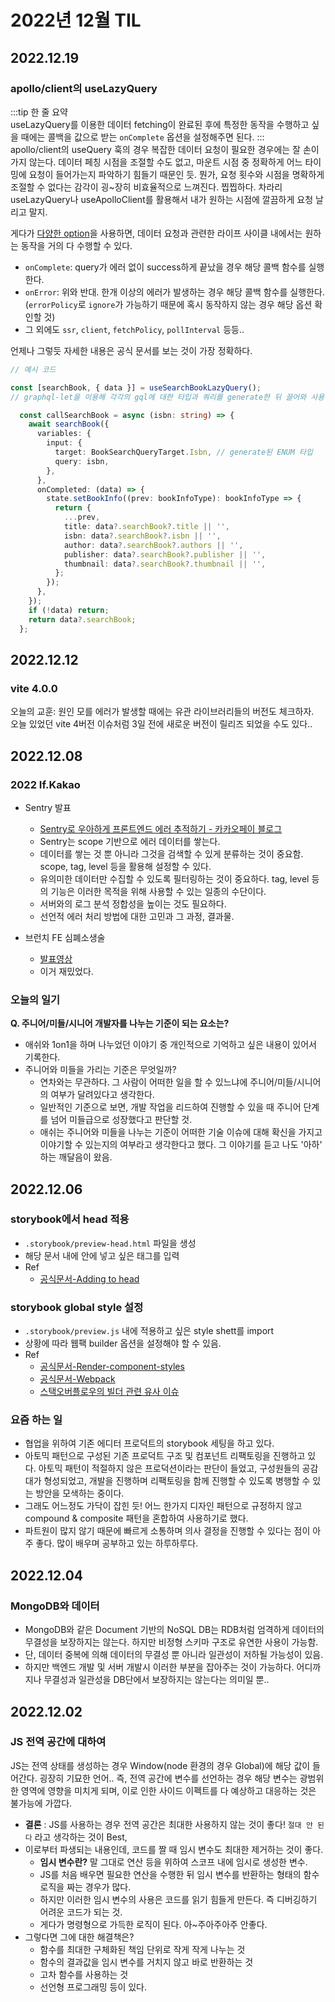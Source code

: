 # 2022년 12월 TIL

## 2022.12.19

### apollo/client의 useLazyQuery
:::tip 한 줄 요약   
useLazyQuery를 이용한 데이터 fetching이 완료된 후에 특정한 동작을 수행하고 싶을 때에는 콜백을 값으로 받는 `onComplete` 옵션을 설정해주면 된다.
:::   
apollo/client의 useQuery 훅의 경우 복잡한 데이터 요청이 필요한 경우에는 잘 손이 가지 않는다. 데이터 페칭 시점을 조절할 수도 없고, 마운트 시점 중 정확하게 어느 타이밍에 요청이 들어가는지 파악하기 힘들기 때문인 듯. 뭔가, 요청 횟수와 시점을 명확하게 조절할 수 없다는 감각이 굉~장히 비효율적으로 느껴진다. 찝찝하다. 차라리 useLazyQuery나 useApolloClient를 활용해서 내가 원하는 시점에 깔끔하게 요청 날리고 말지.   
     
게다가 [다양한 option](https://www.apollographql.com/docs/react/data/queries/#options)을 사용하면, 데이터 요청과 관련한 라이프 사이클 내에서는 원하는 동작을 거의 다 수행할 수 있다.
- `onComplete`: query가 에러 없이 success하게 끝났을 경우 해당 콜백 함수를 실행한다.
- `onError`: 위와 반대. 한개 이상의 에러가 발생하는 경우 해당 콜백 함수를 실행한다. (`errorPolicy`로 `ignore`가 가능하기 때문에 혹시 동작하지 않는 경우 해당 옵션 확인할 것)
- 그 외에도 `ssr`, `client`, `fetchPolicy`, `pollInterval` 등등..

언제나 그렇듯 자세한 내용은 공식 문서를 보는 것이 가장 정확하다.

```ts
// 예시 코드

const [searchBook, { data }] = useSearchBookLazyQuery();
// graphql-let을 이용해 각각의 gql에 대한 타입과 쿼리를 generate한 뒤 끌어와 사용하고 있다.

  const callSearchBook = async (isbn: string) => {
    await searchBook({
      variables: {
        input: {
          target: BookSearchQueryTarget.Isbn, // generate된 ENUM 타입
          query: isbn,
        },
      },
      onCompleted: (data) => {
        state.setBookInfo((prev: bookInfoType): bookInfoType => {
          return {
            ...prev,
            title: data?.searchBook?.title || '',
            isbn: data?.searchBook?.isbn || '',
            author: data?.searchBook?.authors || '',
            publisher: data?.searchBook?.publisher || '',
            thumbnail: data?.searchBook?.thumbnail || '',
          };
        });
      },
    });
    if (!data) return;
    return data?.searchBook;
  };
```

## 2022.12.12

### vite 4.0.0

오늘의 교훈: 원인 모를 에러가 발생할 때에는 유관 라이브러리들의 버전도 체크하자.  
오늘 있었던 vite 4버전 이슈처럼 3일 전에 새로운 버전이 릴리즈 되었을 수도 있다..

## 2022.12.08

### 2022 If.Kakao

- Sentry 발표

  - [Sentry로 우아하게 프론트엔드 에러 추적하기 - 카카오페이 블로그](https://tech.kakaopay.com/post/frontend-sentry-monitoring/)
  - Sentry는 scope 기반으로 에러 데이터를 쌓는다.
  - 데이터를 쌓는 것 뿐 아니라 그것을 검색할 수 있게 분류하는 것이 중요함. scope, tag, level 등을 활용해 설정할 수 있다.
  - 유의미한 데이터만 수집할 수 있도록 필터링하는 것이 중요하다. tag, level 등의 기능은 이러한 목적을 위해 사용할 수 있는 일종의 수단이다.
  - 서버와의 로그 분석 정합성을 높이는 것도 필요하다.
  - 선언적 에러 처리 방법에 대한 고민과 그 과정, 결과물.

- 브런치 FE 심폐소생술
  - [발표영상](https://if.kakao.com/2022/session/76)
  - 이거 재밌었다.

### 오늘의 일기

**Q. 주니어/미들/시니어 개발자를 나누는 기준이 되는 요소는?**

- 애쉬와 1on1을 하며 나누었던 이야기 중 개인적으로 기억하고 싶은 내용이 있어서 기록한다.
- 주니어와 미들을 가리는 기준은 무엇일까?
  - 연차와는 무관하다. 그 사람이 어떠한 일을 할 수 있느냐에 주니어/미들/시니어의 여부가 달려있다고 생각한다.
  - 일반적인 기준으로 보면, 개발 작업을 리드하여 진행할 수 있을 때 주니어 단계를 넘어 미들급으로 성장했다고 판단할 것.
  - 애쉬는 주니어와 미들을 나누는 기준이 어떠한 기술 이슈에 대해 확신을 가지고 이야기할 수 있는지의 여부라고 생각한다고 했다. 그 이야기를 듣고 나도 '아하' 하는 깨달음이 왔음.

## 2022.12.06

### storybook에서 head 적용

- `.storybook/preview-head.html` 파일을 생성
- 해당 문서 내에 <head></head> 안에 넣고 싶은 태그를 입력
- Ref
  - [공식문서-Adding to head](https://storybook.js.org/docs/react/configure/story-rendering#adding-to-head)

### storybook global style 설정

- `.storybook/preview.js` 내에 적용하고 싶은 style shett를 import
- 상황에 따라 웹팩 builder 옵션을 설정해야 할 수 있음.
- Ref
  - [공식문서-Render-component-styles](https://storybook.js.org/docs/react/get-started/setup#render-component-styles)
  - [공식문서-Webpack](https://storybook.js.org/docs/react/builders/webpack#extendingstorybooks-webpack-config)
  - [스택오버플로우의 빌더 관련 유사 이슈](https://stackoverflow.com/questions/62654080/use-global-scss-with-storybook)

### 요즘 하는 일

- 협업을 위하여 기존 에디터 프로덕트의 storybook 세팅을 하고 있다.
- 아토믹 패턴으로 구성된 기존 프로덕트 구조 및 컴포넌트 리팩토링을 진행하고 있다. 아토믹 패턴이 적절하지 않은 프로덕션이라는 판단이 들었고, 구성원들의 공감대가 형성되었고, 개발을 진행하며 리팩토링을 함께 진행할 수 있도록 병행할 수 있는 방안을 모색하는 중이다.
- 그래도 어느정도 가닥이 잡힌 듯! 어느 한가지 디자인 패턴으로 규정하지 않고 compound & composite 패턴을 혼합하여 사용하기로 했다.
- 파트원이 많지 않기 때문에 빠르게 소통하며 의사 결정을 진행할 수 있다는 점이 아주 좋다. 많이 배우며 공부하고 있는 하루하루다.

## 2022.12.04

### MongoDB와 데이터

- MongoDB와 같은 Document 기반의 NoSQL DB는 RDB처럼 엄격하게 데이터의 무결성을 보장하지는 않는다. 하지만 비정형 스키마 구조로 유연한 사용이 가능함.
- 단, 데이터 중복에 의해 데이터의 무결성 뿐 아니라 일관성이 저하될 가능성이 있음.
- 하지만 백엔드 개발 및 서버 개발시 이러한 부분을 잡아주는 것이 가능하다. 어디까지나 무결성과 일관성을 DB단에서 보장하지는 않는다는 의미일 뿐..

## 2022.12.02

### JS 전역 공간에 대하여

JS는 전역 상태를 생성하는 경우 Window(node 환경의 경우 Global)에 해당 값이 들어간다. 굉장히 기묘한 언어.. 즉, 전역 공간에 변수를 선언하는 경우 해당 변수는 광범위한 영역에 영향을 미치게 되며, 이로 인한 사이드 이펙트를 다 예상하고 대응하는 것은 불가능에 가깝다.

- **결론** : JS를 사용하는 경우 전역 공간은 최대한 사용하지 않는 것이 좋다! `절대 안 된다` 라고 생각하는 것이 Best,
- 이로부터 파생되는 내용인데, 코드를 짤 때 임시 변수도 최대한 제거하는 것이 좋다.
  - **임시 변수란?** 말 그대로 연산 등을 위하여 스코프 내에 임시로 생성한 변수.
  - JS를 처음 배우면 필요한 연산을 수행한 뒤 임시 변수를 반환하는 형태의 함수 로직을 짜는 경우가 많다.
  - 하지만 이러한 임시 변수의 사용은 코드를 읽기 힘들게 만든다. 즉 디버깅하기 어려운 코드가 되는 것.
  - 게다가 명령형으로 가득한 로직이 된다. 아~주아주아주 안좋다.
- 그렇다면 그에 대한 해결책은?
  - 함수를 최대한 구체화된 책임 단위로 작게 작게 나누는 것
  - 함수의 결과값을 임시 변수를 거치지 않고 바로 반환하는 것
  - 고차 함수를 사용하는 것
  - 선언형 프로그래밍 등이 있다.
